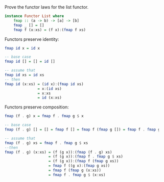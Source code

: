 Prove the functor laws for the list functor.

```haskell
instance Functor List where
    fmap :: (a -> b) -> [a] -> [b]
    fmap _ [] = []
    fmap f (x:xs) = (f x):(fmap f xs)
```

Functors preserve identity:
```haskell
fmap id x = id x

-- base case
fmap id [] = [] = id []

-- assume that
fmap id xs = id xs
-- then
fmap id (x:xs) = (id x):(fmap id xs)
               = x:(id xs)
               = x:xs
               = id (x:xs)
```

Functors preserve composition:
```haskell
fmap (f . g) x = fmap f . fmap g $ x

-- base case
fmap (f . g) [] = [] = fmap f [] = fmap f (fmap g []) = fmap f . fmap g $ []

-- assume that
fmap (f . g) xs = fmap f . fmap g $ xs
--then
fmap (f . g) (x:xs) = (f (g x)):(fmap (f . g) xs)
                    = (f (g x)):(fmap f . fmap g $ xs)
                    = (f (g x)):(fmap f (fmap g xs))
                    = fmap f ((g x):(fmap g xs))
                    = fmap f (fmap g (x:xs))
                    = fmap f . fmap g $ (x:xs)
```